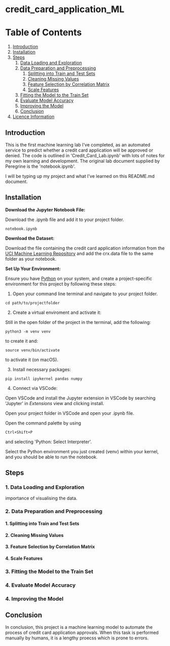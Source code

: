 # credit_card_application_ML

# Table of Contents
1. [Introduction](#introduction)
2. [Installation](#installation)
3. [Steps](#steps)
   1. [Data Loading and Exploration](#data-loading-and-exploration)
   2. [Data Preparation and Preprocessing](#data-preparation-and-preprocessing)
         1. [Splitting into Train and Test Sets](#splitting-into-train-and-test-sets)
         2. [Cleaning Missing Values](#cleaning-missing-values)
         3. [Feature Selection by Correlation Matrix](#feature-selection-by-correlation-matrix)
         4. [Scale Features](#scale-features)
   3. [Fitting the Model to the Train Set](#fitting-the-model-to-the-train-set)
   4. [Evaluate Model Accuracy](#evaluate-model-accuracy)
   5. [Improving the Model](#improving-the-model)
   7. [Conclusion](#conclusion)
7. [Licence Information](#licence-information)

## Introduction 

This is the first machine learning lab I've completed, as an automated service to predict whether a credit card application will be approved or denied. The code is outlined in 'Credit_Card_Lab.ipynb' with lots of notes for my own learning and development. The original lab document supplied by Peregrine is the 'notebook.ipynb'.

I will be typing up my project and what I've learned on this README.md document.

## Installation 

__Download the Jupyter Notebook File:__

Download the .ipynb file and add it to your project folder.

```
notebook.ipynb
```

__Download the Dataset:__

Download the file containing the credit card application information from the [UCI Machine Learning Repository](#https://archive.ics.uci.edu/dataset/27/credit+approval) and add the crx.data file to the same folder as your notebook. 

__Set Up Your Environment:__

Ensure you have [Python](https://www.python.org/downloads/) on your system, and create a project-specific environment for this project by following these steps:

1. Open your command line terminal and navigate to your project folder.
```
cd path/to/projectfolder
```

2. Create a virtual enviroment and activate it:

Still in the open folder of the project in the terminal, add the following:

```
python3 -m venv venv
```
to create it and:
```
source venv/bin/activate
```
to activate it (on macOS).

3. Install necessary packages:

```
pip install ipykernel pandas numpy
```
4. Connect via VSCode:

Open VSCode and install the Jupyter extension in VSCode by searching 'Jupyter' in _Extensions_ view and clicking install.

Open your project folder in VSCode and open your .ipynb file.

Open the command palette by using 

```
Ctrl+Shift+P
```

and selecting 'Python: Select Interpreter'.

Select the Python environment you just created (venv) within your kernel, and you should be able to run the notebook.

## Steps

### 1. Data Loading and Exploration

importance of visualising the data.

### 2. Data Preparation and Preprocessing

#### 1. Splitting into Train and Test Sets

#### 2. Cleaning Missing Values

#### 3. Feature Selection by Correlation Matrix

#### 4. Scale Features 

### 3. Fitting the Model to the Train Set

### 4. Evaluate Model Accuracy 

### 4. Improving the Model 

## Conclusion 

In conclusion, this project is a machine learning model to automate the process of credit card application approvals. When this task is performed manually by humans, it is a lengthy proecss which is prone to errors.
